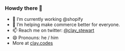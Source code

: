 ### Howdy there 👋

- 🔭 I’m currently working @shopify
- 🌱 I’m helping make commerce better for everyone.
- 📫 Reach me on twitter: [@clay_stewart](https://twitter.com/clay_stewart)
- 😄 Pronouns: he / him
- More at [clay.codes](https://www.clay.codes)

<!--
**clamstew/clamstew** is a ✨ _special_ ✨ repository because its `README.md` (this file) appears on your GitHub profile.

Here are some ideas to get you started:


- 👯 I’m looking to collaborate on 
- 🤔 I’m looking for help with ...
- 💬 Ask me about ...


- ⚡ Fun fact: ...
-->
